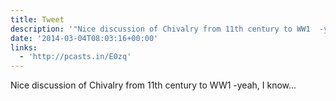 ```yaml
---
title: Tweet
description: '"Nice discussion of Chivalry from 11th century to WW1  -yeah, I know..."'
date: '2014-03-04T08:03:16+00:00'
links:
  - 'http://pcasts.in/E0zq'
---
```

Nice discussion of Chivalry from 11th century to WW1  -yeah, I know...
